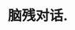 ---
description: 名符其实。相比页面精美，内容精彩更重要。页面精美只能招惹人来，能不能留住还要看内容。
layout: post
results:
- primaryGenreName: Book
  version: '1.0'
  trackViewUrl: https://itunes.apple.com/cn/app/nao-can-dui-hua./id649488800?mt=8&uo=4
  artworkUrl100: http://a445.phobos.apple.com/us/r1000/001/Purple/v4/f8/49/23/f84923ed-379f-86e0-372d-5702f0c143de/mzl.poemzlzo.png
  artworkUrl60: http://a1369.phobos.apple.com/us/r1000/016/Purple2/v4/2c/69/48/2c69481e-1c71-626e-6e65-f146db53a943/Icon.png
  userRatingCountForCurrentVersion: 17
  sellerName: Xi'an MOMO IT Ltd.
  supportedDevices:
  - all
  genres:
  - 图书
  - 娱乐
  trackName: 脑残对话.
  description: '各种名人对话模板等你来恶搞~


    脑残对话是一个将知名电影、电视剧、动漫、纪录片、新闻图片进行截图，并将其中的剧情进行改编，将对话进行重新编排、加工、组合或再创作，而产生新的剧情，使原组合截图的故事情节更加搞笑或发人深省。


    重新编排的展示作品内容丰富，故事情节完整，充满乐趣。'
  price: 0
  trackId: 649488800
  releaseDate: '2013-06-19T06:30:48Z'
  screenshotUrls:
  - http://a1.mzstatic.com/us/r1000/023/Purple2/v4/54/37/74/543774d5-06c0-54ff-6c3a-6befafbcb11b/mzl.tvcdpphl.1136x1136-75.jpg
  - http://a1.mzstatic.com/us/r1000/030/Purple/v4/d2/ab/3f/d2ab3f79-1ebe-67f7-1492-0a0c33809dc0/mzl.eisquzvc.1136x1136-75.jpg
  - http://a3.mzstatic.com/us/r1000/042/Purple/v4/ef/d5/d7/efd5d73a-2a21-0b3d-b412-2a84e1a75bc4/mzl.llmqhpoh.1136x1136-75.jpg
  - http://a3.mzstatic.com/us/r1000/019/Purple2/v4/3c/0b/79/3c0b79dc-118c-1e78-23f1-e782297e7dc9/mzl.qzllbodx.1136x1136-75.jpg
  - http://a3.mzstatic.com/us/r1000/019/Purple/v4/c8/64/c6/c864c65b-e347-bc04-5589-e40e5702c928/mzl.oygmncjw.1136x1136-75.jpg
  artistViewUrl: https://itunes.apple.com/cn/artist/baozoumanhua/id577457021?uo=4
  primaryGenreId: 6018
  userRatingCount: 17
  averageUserRatingForCurrentVersion: 4.5
  kind: software
  fileSizeBytes: '6051437'
  bundleId: com.momo.duihua
  trackContentRating: 17+
  artistName: baozoumanhua
  trackCensoredName: 脑残对话.
  isGameCenterEnabled: false
  contentAdvisoryRating: 17+
  languageCodesISO2A:
  - EU
  - NL
  - EN
  - FR
  - DE
  - JA
  - KO
  - 'NO'
  - ZH
  - ZH
  - VI
  averageUserRating: 4.5
  features:
  - iosUniversal
  wrapperType: software
  artworkUrl512: http://a445.phobos.apple.com/us/r1000/001/Purple/v4/f8/49/23/f84923ed-379f-86e0-372d-5702f0c143de/mzl.poemzlzo.png
  formattedPrice: 免费
  artistId: 577457021
  genreIds:
  - '6018'
  - '6016'
  currency: CNY
  ipadScreenshotUrls:
  - http://a4.mzstatic.com/us/r1000/035/Purple2/v4/82/c4/69/82c469f9-f28a-2f5e-4a94-e361b0f65532/mzl.pwtqqhgp.480x480-75.jpg
  - http://a3.mzstatic.com/us/r1000/032/Purple/v4/c4/a4/02/c4a402d5-1353-4bbe-535e-2e93854e05b8/mzl.qtyxecxo.480x480-75.jpg
  - http://a4.mzstatic.com/us/r1000/051/Purple2/v4/ae/21/33/ae213397-169d-984d-6c1d-85ea6239ab27/mzl.fayfrcbe.480x480-75.jpg
  - http://a4.mzstatic.com/us/r1000/051/Purple2/v4/70/2d/c0/702dc0d4-52c2-2148-212a-85fef74aef4b/mzl.ogpvwagr.480x480-75.jpg
category: 图书
tags: tag1
resultCount: 1
title: 脑残对话.

---
